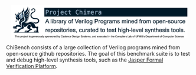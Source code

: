 <p align="center">
  <img alt="jotai drawing" src="./assets/images/banner.png" width="95%" height="auto"/></br>
</p>

ChiBench consists of a large collection of Verilog programs mined from open-source github repositories.
The goal of this benchmark suite is to test and debug high-level synthesis tools, such as the [Jasper Formal Verification Platform](https://www.cadence.com/en_US/home/tools/system-design-and-verification/formal-and-static-verification.html).